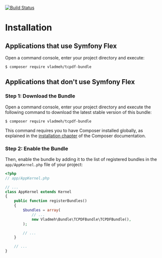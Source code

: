 [![Build Status](https://travis-ci.org/vladmeh/symfony-tcpdf-bindle.svg?branch=master)](https://travis-ci.org/vladmeh/symfony-tcpdf-bindle)

Installation
============

Applications that use Symfony Flex
----------------------------------

Open a command console, enter your project directory and execute:

```console
$ composer require vladmeh/tcpdf-bundle
```

Applications that don't use Symfony Flex
----------------------------------------

### Step 1: Download the Bundle

Open a command console, enter your project directory and execute the
following command to download the latest stable version of this bundle:

```console
$ composer require vladmeh/tcpdf-bundle
```

This command requires you to have Composer installed globally, as explained
in the [installation chapter](https://getcomposer.org/doc/00-intro.md)
of the Composer documentation.

### Step 2: Enable the Bundle

Then, enable the bundle by adding it to the list of registered bundles
in the `app/AppKernel.php` file of your project:

```php
<?php
// app/AppKernel.php

// ...
class AppKernel extends Kernel
{
    public function registerBundles()
    {
        $bundles = array(
            // ...
            new Vladmeh\Bundle\TCPDFBundle\TCPDFBundle(),
        );

        // ...
    }

    // ...
}
```